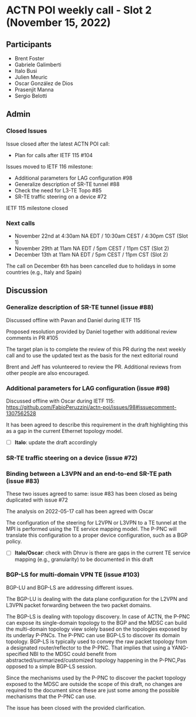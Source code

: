 # ACTN POI weekly call - Slot 2 (November 15, 2022)

## Participants
- Brent Foster
- Gabriele Galimberti
- Italo Busi
- Julien Meuric
- Oscar González de Dios
- Prasenjit Manna
- Sergio Belotti

## Admin

### Closed Issues

Issue closed after the latest ACTN POI call:
- Plan for calls after IETF 115 #104

Issues moved to IETF 116 milestone:
- Additional parameters for LAG configuration #98
- Generalize description of SR-TE tunnel #88
- Check the need for L3-TE Topo #85
- SR-TE traffic steering on a device #72

IETF 115 milestone closed

### Next calls

- November 22nd at 4:30am NA EDT / 10:30am CEST / 4:30pm CST (Slot 1)
- November 29th at 11am NA EDT / 5pm CEST / 11pm CST (Slot 2)
- December 13th at 11am NA EDT / 5pm CEST / 11pm CST (Slot 2)

The call on December 6th has been cancelled due to holidays in some countries (e.g., Italy and Spain)

## Discussion

### Generalize description of SR-TE tunnel (issue #88)

Discussed offline with Pavan and Daniel during IETF 115

Proposed resolution provided by Daniel together with additional review comments in PR #105

The target plan is to complete the review of this PR during the next weekly call and to use the updated text as the basis for the next editorial round

Brent and Jeff has volunteered to review the PR. Additional reviews from other people are also encouraged.

### Additional parameters for LAG configuration (issue #98)

Discussed offline with Oscar during IETF 115: https://github.com/FabioPeruzzini/actn-poi/issues/98#issuecomment-1307562528

It has been agreed to describe this requirement in the draft highlighting this as a gap in the current Ethernet topology model.

- [ ] **Italo**: update the draft accordingly

### SR-TE traffic steering on a device (issue #72)

### Binding between a L3VPN and an end-to-end SR-TE path (issue #83)

These two issues agreed to same: issue #83 has been closed as being duplicated with issue #72

The analysis on 2022-05-17 call has been agreed with Oscar

The configuration of the steering for L2VPN or L3VPN to a TE tunnel at the MPI is performed using the TE service mapping model. The P-PNC will translate this configuration to a proper device configuration, such as a BGP policy.

- [ ] **Italo/Oscar**: check with Dhruv is there are gaps in the current TE service mapping (e.g., granularity) to be documented in this draft

### BGP-LS for multi-domain VPN TE (issue #103)

BGP-LU and BGP-LS are addressing different issues.

The BGP-LU is dealing with the data plane configuration for the L2VPN and L3VPN packet forwarding between the two packet domains.

The BGP-LS is dealing with topology discovery. In case of ACTN, the P-PNC can expose its single-domain topology to the 
BGP and the MDSC can build the multi-domain topology view solely based on the topologies exposed by its underlay P-PNCs. The P-PNC can use BGP-LS to discover its domain topology. BGP-LS is typically used to convey the raw packet topology from a designated router/reflector to the P-PNC. That implies that using a YANG-specified NBI to the MDSC could benefit from abstracted/summarized/customized topology happening in the P-PNC,Pas opposed to a simple BGP-LS session.

Since the mechanisms used by the P-PNC to discover the packet topology exposed to the MDSC are outside the scope of this draft, no changes are required to the document since these are just some among the possible mechanisms that the P-PNC can use.

The issue has been closed with the provided clarification.
